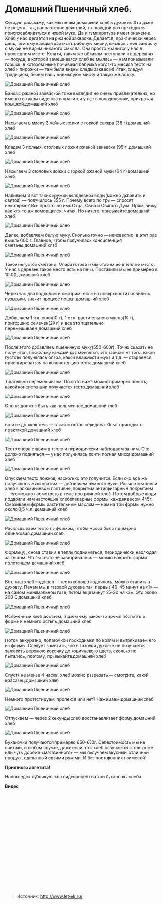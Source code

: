 # Домашний Пшеничный хлеб.

Сегодня расскажу, как мы печем домашний хлеб в духовке. Это даже не рецепт, так, направление действий, т.к. каждый раз приходится приспосабливаться к новой муке.  Да и температура имеет значение. Хлеб у нас делается на ржаной закваске. Делается, практически через день, поэтому каждый раз мыть рабочую миску, смывая с нее закваску с мукой не видим никакого смысла. Она просто хранится у нас в прохладном месте. Кстати, таким же образом поступали и в деревнях — посуда, в которой замешивался хлеб не мылась — нам показывали горшок, в котором ныне почившая бабушка когда-то месила тесто на хлеб и пирожки — там были видны следы закваски! Итак, следуя традициям, берем нашу «немытую» миску и такую же ложку.

![Домашний Пшеничный хлеб]( ~/repo/sites/wiki/public/images/Kulinar/Bread/home_pshen_002.jpg 'Домашний Пшеничный хлеб')

Банка с  ржаной закваской тоже выглядит не очень привлекательно, но именно в таком виде она и хранится у нас в холодильнике, прикрытая крышкой.домашний хлеб

![Домашний Пшеничный хлеб]( ~/repo/sites/wiki/public/images/Kulinar/Bread/home_pshen_003.jpg 'Домашний Пшеничный хлеб')

Насыпаем в миску 3 чайных ложки с горкой сахара (38 г).домашний хлеб

![Домашний Пшеничный хлеб]( ~/repo/sites/wiki/public/images/Kulinar/Bread/home_pshen_004.jpg 'Домашний Пшеничный хлеб')

Кладем 3 полных,  столовых ложки ржаной закваски (95 г).домашний хлеб

![Домашний Пшеничный хлеб]( ~/repo/sites/wiki/public/images/Kulinar/Bread/home_pshen_005.jpg 'Домашний Пшеничный хлеб')

Насыпаем 3 столовых ложки с горкой ржаной муки (64 г).домашний хлеб

![Домашний Пшеничный хлеб]( ~/repo/sites/wiki/public/images/Kulinar/Bread/home_pshen_006.jpg 'Домашний Пшеничный хлеб')

Наливаем 3 вот таких кружки колодезной воды(можно добавить и святой) — получилось 855 г. Почему всего по три — спросят некоторые? Все просто: во имя Отца, Сына и Святого Духа. Прям, вижу, как кто-то аж поморщился, читая. Но ничего, привыкайте.домашний хлеб

![Домашний Пшеничный хлеб]( ~/repo/sites/wiki/public/images/Kulinar/Bread/home_pshen_007.jpg 'Домашний Пшеничный хлеб')

Далее, добавляем белую муку. Сколько точно — неизвестно, в этот раз вышло 600 г. Главное, чтобы получилась консистенция сметаны.домашний хлеб

![Домашний Пшеничный хлеб]( ~/repo/sites/wiki/public/images/Kulinar/Bread/home_pshen_008.jpg 'Домашний Пшеничный хлеб')

Такой негустой сметаны. Опара готова и мы ставим ее в теплое место. У нас в деревне такое место есть на печи. Поставили мы ее примерно в 10:00.домашний хлеб

![Домашний Пшеничный хлеб]( ~/repo/sites/wiki/public/images/Kulinar/Bread/home_pshen_009.jpg 'Домашний Пшеничный хлеб')

Через час два подходим и смотрим: если на поверхности появились пузырьки, значит процесс пошел.домашний хлеб

![Домашний Пшеничный хлеб]( ~/repo/sites/wiki/public/images/Kulinar/Bread/home_pshen_010.jpg 'Домашний Пшеничный хлеб')

Добавляем 1 ч.л. соли(10 г), 1 ст.л. растительного масла(10 г), пригоршню семечек(20 г) и все это тщательно перемешиваем.домашний хлеб

![Домашний Пшеничный хлеб]( ~/repo/sites/wiki/public/images/Kulinar/Bread/home_pshen_011.jpg 'Домашний Пшеничный хлеб')

После этого добавляем пшеничную муку(550-600г). Точно сказать не получится, поскольку каждый раз меняется, это зависит от того, какой густоты получилась опара, какой влажности мука и т.д. — стараемся ориентироваться на консистенцию теста.домашний хлеб

![Домашний Пшеничный хлеб]( ~/repo/sites/wiki/public/images/Kulinar/Bread/home_pshen_012.jpg 'Домашний Пшеничный хлеб')

Тщательно перемешиваем. По фото ниже можно примерно понять, какой консистенции получается тесто.домашний хлеб

![Домашний Пшеничный хлеб]( ~/repo/sites/wiki/public/images/Kulinar/Bread/home_pshen_013.jpg 'Домашний Пшеничный хлеб')

Оно не должно быть как пельменное,домашний хлеб

![Домашний Пшеничный хлеб]( ~/repo/sites/wiki/public/images/Kulinar/Bread/home_pshen_014.jpg 'Домашний Пшеничный хлеб')

но и не должно течь — такая золотая середина. Опыт приходит с практикой.домашний хлеб

![Домашний Пшеничный хлеб]( ~/repo/sites/wiki/public/images/Kulinar/Bread/home_pshen_015.jpg 'Домашний Пшеничный хлеб')

Тесто снова ставим в тепло и периодически наблюдаем за ним. Оно должно подняться — у нас получилась почти полная миска:домашний хлеб

![Домашний Пшеничный хлеб]( ~/repo/sites/wiki/public/images/Kulinar/Bread/home_pshen_016.jpg 'Домашний Пшеничный хлеб')

Опускаем тесто ложкой, насколько это получится. Если оно всё же получилось жидковатым — добавляем немного муки. Раньше мы пекли хлеб в алюминиевом противне, покрытым антипригарным покрытием — его можно посмотреть в теме про ржаной хлеб. Потом добрые люди подарили нам настоящие хлебопекарные формы, каждая весом 445г. Смазываем формы растительным маслом — нам на три формы нужно около 0,5 ч.л. домашний хлеб

![Домашний Пшеничный хлеб]( ~/repo/sites/wiki/public/images/Kulinar/Bread/home_pshen_017.jpg 'Домашний Пшеничный хлеб')

Раскладываем тесто по формам, чтобы масса была примерно одинаковая.домашний хлеб

![Домашний Пшеничный хлеб]( ~/repo/sites/wiki/public/images/Kulinar/Bread/home_pshen_018.jpg 'Домашний Пшеничный хлеб')

Формы(у), снова ставим в тепло подниматься, периодически наблюдая за тестом. Чтобы тесто не заветривалось — можно накрыть формы полотенцем.домашний хлеб

![Домашний Пшеничный хлеб]( ~/repo/sites/wiki/public/images/Kulinar/Bread/home_pshen_019.jpg 'Домашний Пшеничный хлеб')

Вот, наш хлеб подошел — тесто хорошо поднялось, можно ставить в духовку. Печем мы в газовой духовке так: первые 40-45 минут на «1» — на самом минимальном газе, потом еще минут 25-30 на «3». Это около 200 С.домашний хлеб

![Домашний Пшеничный хлеб]( ~/repo/sites/wiki/public/images/Kulinar/Bread/home_pshen_020.jpg 'Домашний Пшеничный хлеб')

Испеченный хлеб достаем, и даем ему какое-то время постоять в форме и немного остыть.домашний хлеб

![Домашний Пшеничный хлеб]( ~/repo/sites/wiki/public/images/Kulinar/Bread/home_pshen_021.jpg 'Домашний Пшеничный хлеб')

Потом аккуратно, лопаточкой проходимся по краям и вытряхиваем его из формы. Следует заметить, что в газовой духовке не получается зажарить верхнюю корочку до коричневого цвета, сколько не пытались, поэтому, привыкайте.домашний хлеб

![Домашний Пшеничный хлеб]( ~/repo/sites/wiki/public/images/Kulinar/Bread/home_pshen_022.jpg 'Домашний Пшеничный хлеб')

Спустя не менее 4 часов, хлеб можно разрезать — смотрите, какой красавец:домашний хлеб

![Домашний Пшеничный хлеб]( ~/repo/sites/wiki/public/images/Kulinar/Bread/home_pshen_023.jpg 'Домашний Пшеничный хлеб')

Немного протестируем: пропекся или нет? Нажимаем:домашний хлеб

![Домашний Пшеничный хлеб]( ~/repo/sites/wiki/public/images/Kulinar/Bread/home_pshen_024.jpg 'Домашний Пшеничный хлеб')

Отпускаем — через 2 секунды хлеб восстанавливает форму.домашний хлеб

![Домашний Пшеничный хлеб]( ~/repo/sites/wiki/public/images/Kulinar/Bread/home_pshen_025.jpg 'Домашний Пшеничный хлеб')

Буханочки получаются примерно 650-670г. Себестоимость мы не считали, в любом случае, даже если этот хлеб получается столько же или чуть дороже «магазинного» — мы получаем вкусный, отличный продукт, сделанный своими руками. И без посторонних примесей! 

**Приятного аппетита!**

Напоследок публикую наш видеорецепт на три буханочки хлеба.

**Видео**:

<div class="youtube" id="oSMgTaAZuTg" style="width: 560px; height: 315px;"></div>

> **Источник**: http://www.let-ok.ru/
